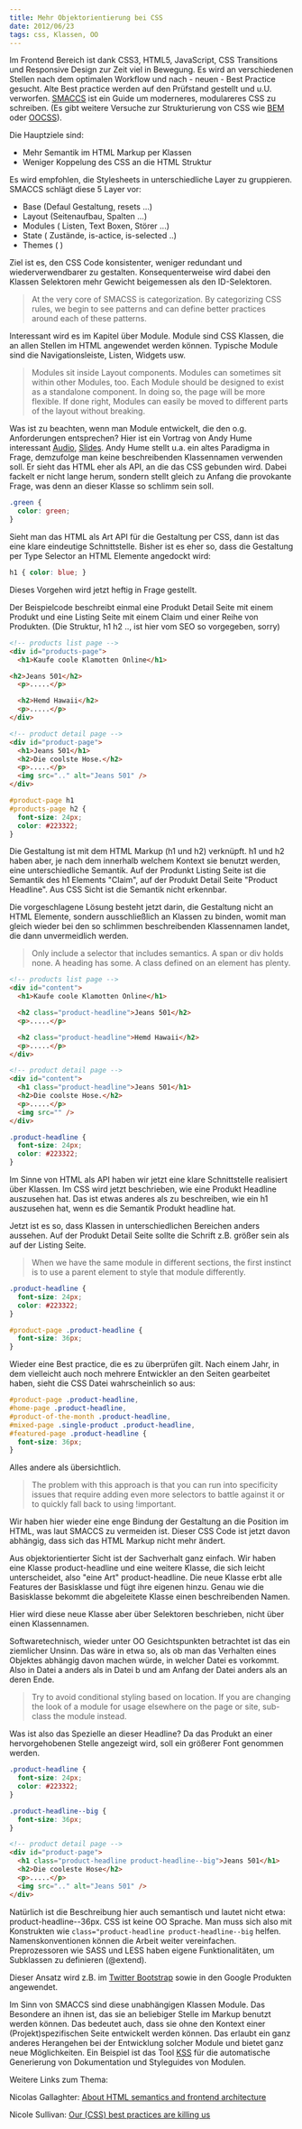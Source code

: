 ```yaml
--- 
title: Mehr Objektorientierung bei CSS 
date: 2012/06/23
tags: css, Klassen, OO
---
```


Im Frontend Bereich ist dank CSS3, HTML5, JavaScript, CSS Transitions und Responsive Design zur Zeit viel in Bewegung. Es wird an verschiedenen Stellen nach dem optimalen Workflow und nach - neuen - Best Practice gesucht. Alte Best practice werden auf den Prüfstand gestellt und u.U. verworfen. [SMACCS](http://smacss.com/) ist ein Guide um moderneres, modulareres CSS zu schreiben. (Es gibt weitere Versuche zur Strukturierung von CSS wie [BEM](http://bem.github.com/bem-method/pages/beginning/beginning.en.html) oder [OOCSS](http://oocss.org/)).

Die Hauptziele sind:

* Mehr Semantik im HTML Markup per Klassen
* Weniger Koppelung des CSS an die HTML Struktur

Es wird empfohlen, die Stylesheets in unterschiedliche Layer zu gruppieren. SMACCS schlägt diese 5 Layer vor:

* Base (Defaul Gestaltung, resets ...)
* Layout (Seitenaufbau, Spalten ...)
* Modules ( Listen, Text Boxen, Störer ...)
* State ( Zustände, is-actice, is-selected ..)
* Themes ( )

Ziel ist es, den CSS Code konsistenter, weniger redundant und wiederverwendbarer zu gestalten. Konsequenterweise wird dabei den Klassen Selektoren mehr Gewicht beigemessen als den ID-Selektoren.

> At the very core of SMACSS is categorization. By categorizing CSS rules, we begin to see patterns and can define better practices around each of these patterns.

Interessant wird es im Kapitel über Module. Module sind CSS Klassen, die an allen Stellen im HTML angewendet werden 
können. Typische Module sind die Navigationsleiste, Listen, Widgets usw.

> Modules sit inside Layout components. Modules can sometimes sit within other Modules, too. Each Module should be designed to exist as a standalone component. In doing so, the page will be more flexible. If done right, Modules can easily be moved to different parts of the layout without breaking.

Was ist zu beachten, wenn man Module entwickelt, die den o.g. Anforderungen entsprechen? Hier ist ein Vortrag von Andy Hume interessant [Audio](http://audio.sxsw.com/2012/podcasts/10-ACC-CSS_for_Grownups.mp3), [Slides](https://speakerdeck.com/u/andyhume/p/css-for-grown-ups-maturing-best-practises). Andy Hume stellt u.a. ein altes Paradigma in Frage, demzufolge man keine beschreibenden Klassennamen verwenden soll. Er sieht das HTML eher als API, an die das CSS gebunden wird. Dabei fackelt er nicht lange herum, sondern stellt gleich zu Anfang die provokante Frage, was denn an dieser Klasse so schlimm sein soll.

~~~ css
.green {
  color: green;
}
~~~ 

Sieht man das HTML als Art API für die Gestaltung per CSS, dann ist das eine klare eindeutige Schnittstelle. Bisher ist es eher so, dass die Gestaltung per Type Selector an HTML Elemente angedockt wird:
  
~~~ css
h1 { color: blue; }
~~~
    
Dieses Vorgehen wird jetzt heftig in Frage gestellt.

Der Beispielcode beschreibt einmal eine Produkt Detail Seite mit einem Produkt und eine Listing Seite mit einem Claim und einer Reihe von Produkten. (Die Struktur, h1 h2 .., ist hier vom SEO so vorgegeben, sorry)

~~~ html
<!-- products list page -->
<div id="products-page">
  <h1>Kaufe coole Klamotten Online</h1>

<h2>Jeans 501</h2>
  <p>.....</p>

  <h2>Hemd Hawaii</h2>
  <p>.....</p>
</div>

<!-- product detail page -->
<div id="product-page">
  <h1>Jeans 501</h1>
  <h2>Die coolste Hose.</h2>
  <p>.....</p>
  <img src=".." alt="Jeans 501" />
</div>
~~~
    
~~~ css
#product-page h1
#products-page h2 {
  font-size: 24px;
  color: #223322;
}
~~~

Die Gestaltung ist mit dem HTML Markup (h1 und h2) verknüpft. h1 und h2 haben aber, je nach dem innerhalb welchem Kontext sie benutzt werden, eine unterschiedliche Semantik. Auf der Produnkt Listing Seite ist die Semantik des h1 Elements "Claim", auf der Produkt Detail Seite "Product Headline". Aus CSS Sicht ist die Semantik nicht erkennbar.

Die vorgeschlagene Lösung besteht jetzt darin, die Gestaltung nicht an HTML Elemente, sondern ausschließlich an Klassen zu binden, womit man gleich wieder bei den so schlimmen beschreibenden Klassennamen landet, die dann unvermeidlich werden.

> Only include a selector that includes semantics. A span or div holds none. A heading has some. A class defined on an element has plenty.

~~~ html
<!-- products list page -->
<div id="content">
  <h1>Kaufe coole Klamotten Online</h1>

  <h2 class="product-headline">Jeans 501</h2>
  <p>.....</p>

  <h2 class="product-headline">Hemd Hawaii</h2>
  <p>.....</p>
</div>

<!-- product detail page -->
<div id="content">
  <h1 class="product-headline">Jeans 501</h1>
  <h2>Die coolste Hose.</h2>
  <p>.....</p>
  <img src="" />
</div>
~~~

~~~ css
.product-headline {
  font-size: 24px;
  color: #223322;
}
~~~

Im Sinne von HTML als API haben wir jetzt eine klare Schnittstelle realisiert über Klassen. Im CSS wird jetzt 
beschrieben, wie eine Produkt Headline auszusehen hat. Das ist etwas anderes als zu beschreiben, wie ein h1 auszusehen hat, wenn es die Semantik Produkt headline hat.

Jetzt ist es so, dass Klassen in unterschiedlichen Bereichen anders aussehen. Auf der Produkt Detail Seite 
sollte die Schrift z.B. größer sein als auf der Listing Seite. 

> When we have the same module in different sections, the first instinct is to use a parent element to style that module differently.

~~~ css
.product-headline {
  font-size: 24px;
  color: #223322;
}

#product-page .product-headline {
  font-size: 36px;
}
~~~

Wieder eine Best practice, die es zu überprüfen gilt. Nach einem Jahr, in dem vielleicht auch noch mehrere Entwickler an den Seiten gearbeitet haben, sieht die CSS Datei wahrscheinlich so aus:

~~~ css
#product-page .product-headline,
#home-page .product-headline,
#product-of-the-month .product-headline,
#mixed-page .single-product .product-headline,
#featured-page .product-headline {
  font-size: 36px;
}
~~~

Alles andere als übersichtlich.

> The problem with this approach is that you can run into specificity issues that require adding even more selectors to battle against it or to quickly fall back to using !important.

Wir haben hier wieder eine enge Bindung der Gestaltung an die Position im HTML, was laut SMACCS zu vermeiden ist.  Dieser CSS Code ist jetzt davon abhängig, dass sich das HTML Markup nicht mehr ändert.

Aus objektorientierter Sicht ist der Sachverhalt ganz einfach. Wir haben eine Klasse product-headline und eine weitere Klasse, die sich leicht unterscheidet, also "eine Art" product-headline. Die neue Klasse erbt alle Features der Basisklasse und fügt ihre eigenen hinzu. Genau wie die Basisklasse bekommt die abgeleitete Klasse einen beschreibenden Namen.

Hier wird diese neue Klasse aber über Selektoren beschrieben, nicht über einen Klassennamen.

Softwaretechnisch, wieder unter OO Gesichtspunkten betrachtet ist das ein ziemlicher Unsinn. Das wäre in etwa so, als ob man das Verhalten eines Objektes abhängig davon machen würde, in welcher Datei es vorkommt. Also in Datei a anders als in Datei b und am Anfang der Datei anders als an deren Ende.

> Try to avoid conditional styling based on location. If you are changing the look of a module for usage elsewhere on the page or site, sub-class the module instead.

Was ist also das Spezielle an dieser Headline? Da das Produkt an einer hervorgehobenen Stelle angezeigt wird, soll ein größerer Font genommen werden.


~~~ css
.product-headline {
  font-size: 24px;
  color: #223322;
}

.product-headline--big {
  font-size: 36px;
}
~~~

~~~ html
<!-- product detail page -->
<div id="product-page">
  <h1 class="product-headline product-headline--big">Jeans 501</h1>
  <h2>Die cooleste Hose</h2>
  <p>.....</p>
  <img src=".." alt="Jeans 501" />
</div>
~~~
    
Natürlich ist die Beschreibung hier auch semantisch und lautet nicht etwa: product-headline--36px. CSS ist keine OO Sprache. Man muss sich also mit Konstrukten wie `class="product-headline product-headline--big` helfen. Namenskonventionen können die Arbeit weiter vereinfachen. Preprozessoren wie SASS und LESS haben eigene Funktionalitäten, um Subklassen zu definieren (@extend).

Dieser Ansatz wird z.B. im [Twitter Bootstrap](http://twitter.github.com/bootstrap/components.html)  sowie in den Google Produkten angewendet.

Im Sinn von SMACCS sind diese unabhängigen Klassen Module. Das Besondere an ihnen ist, das sie an beliebiger Stelle im Markup benutzt werden können. Das bedeutet auch, dass sie ohne den Kontext einer (Projekt)spezifischen Seite entwickelt werden können. Das erlaubt ein ganz anderes Herangehen bei der Entwicklung solcher Module und bietet ganz neue Möglichkeiten. Ein Beispiel ist das Tool [KSS](https://github.com/kneath/kss/blob/master/SPEC.md) für die automatische Generierung von Dokumentation und Styleguides von Modulen.

Weitere Links zum Thema:

Nicolas Gallaghter: [About HTML semantics and frontend architecture](http://nicolasgallagher.com/about-html-semantics-front-end-architecture/)

Nicole Sullivan: [Our (CSS) best practices are killing us](http://www.stubbornella.org/content/2011/04/28/our-best-practices-are-killing-us/)